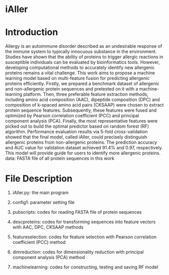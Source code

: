 # iAller
 

# Introduction
Allergy is an autoimmune disorder described as an undesirable response of the immune system to typically innocuous substance in the environment. Studies have shown that the ability of proteins to trigger allergic reactions in susceptible individuals can be evaluated by bioinformatics tools. However, developing computational methods to accurately identify new allergenic proteins remains a vital challenge. This work aims to propose a machine learning model based on multi-feature fusion for predicting allergenic proteins efficiently. Firstly, we prepared a benchmark dataset of allergenic and non-allergenic protein sequences and pretested on it with a machine-learning platform. Then, three preferable feature extraction methods, including amino acid composition (AAC), dipeptide composition (DPC) and composition of k-spaced amino acid pairs (CKSAAP) were chosen to extract protein sequence features. Subsequently, these features were fused and optimized by Pearson correlation coefficient (PCC) and principal component analysis (PCA). Finally, the most representative features were picked out to build the optimal predictor based on random forest (RF) algorithm. Performance evaluation results via 5-fold cross-validation showed that the final model, called iAller, could precisely distinguish allergenic proteins from non-allergenic proteins. The prediction accuracy and AUC value for validation dataset achieved 91.4% and 0.97, respectively. This model will provide guide for users to identify more allergenic proteins.
data: FASTA file of all protein sequences in this work

# File Description
1. iAller.py: the main program

2. config1: parameter setting file

3. pubscripts: codes for reading FASTA file of protein sequences

4. descproteins: codes for transforming sequences into feature vectors with AAC, DPC, CKSAAP methods

5. featureselection: codes for feature selection with Pearson correlation coefficient (PCC) method

6. dimreduction: codes for dimensionality reduction with principal component analysis (PCA) method

7. machinelearning: codes for constructing, testing and saving RF model 
